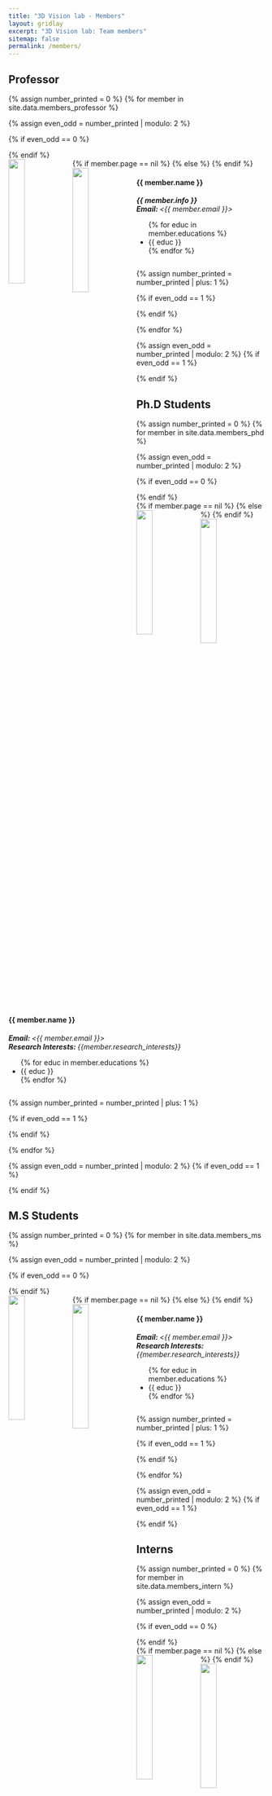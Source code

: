 ```yaml
---
title: "3D Vision lab - Members"
layout: gridlay
excerpt: "3D Vision lab: Team members"
sitemap: false
permalink: /members/
---
```


 <!-- **We are  looking for new PhD students, Postdocs, and Master students to join the team** [(see openings)]({{ site.url }}{{ site.baseurl }}/vacancies) **!** -->

<!-- Jump to [staff](#staff), [master and bachelor students](#master-and-bachelor-students), [alumni](#alumni), [administrative support](#administrative-support), [lab visitors](#lab-visitors). -->

## Professor

{% assign number_printed = 0 %}
{% for member in site.data.members_professor %}

{% assign even_odd = number_printed | modulo: 2 %}

{% if even_odd == 0 %}

<div class="row">
{% endif %}

<div class="col-sm-8 clearfix">
  {% if member.page == nil %}
  <img src="{{ site.url }}{{ site.baseurl }}/images/memberspic/{{ member.photo }}" class="img-responsive" width="25%" style="float: left" />
  {% else %}
  <a href="{{member.page}}"><img src="{{ site.url }}{{ site.baseurl }}/images/memberspic/{{ member.photo }}" class="img-responsive" width="25%" style="float: left" /></a>
  {% endif %}
  <h4>{{ member.name }}</h4>
  <div style="display: flow-root;">
  <i>
    <strong> {{ member.info }}<br></strong>
    <strong>Email: </strong><{{ member.email }}>
  </i>
  <ul style="overflow: hidden">
  {% for educ in member.educations %}
  <li> {{ educ }} </li>
  {% endfor %}
  </ul>
</div>
</div>

{% assign number_printed = number_printed | plus: 1 %}

{% if even_odd == 1 %}

</div>
{% endif %}

{% endfor %}

{% assign even_odd = number_printed | modulo: 2 %}
{% if even_odd == 1 %}

</div>
{% endif %}

## Ph.D Students

{% assign number_printed = 0 %}
{% for member in site.data.members_phd %}

{% assign even_odd = number_printed | modulo: 2 %}

{% if even_odd == 0 %}

<div class="row">
{% endif %}

<div class="col-sm-6 clearfix">
  {% if member.page == nil %}
  <img src="{{ site.url }}{{ site.baseurl }}/images/memberspic/{{ member.photo }}" class="img-responsive" width="25%" style="float: left" />
  {% else %}
  <a href="{{member.page}}"><img src="{{ site.url }}{{ site.baseurl }}/images/memberspic/{{ member.photo }}" class="img-responsive" width="25%" style="float: left" /></a>
  {% endif %}
  <h4>{{ member.name }}</h4>
  <div style="display: flow-root;">
  <i>
    <strong> Email: </strong> <{{ member.email }}> <br>
    <strong> Research Interests: </strong> {{member.research_interests}}<br>
  </i>
  <ul style="overflow: hidden">
  {% for educ in member.educations %}
  <li> {{ educ }} </li>
  {% endfor %}
  </ul>
</div>
</div>

{% assign number_printed = number_printed | plus: 1 %}

{% if even_odd == 1 %}

</div>
{% endif %}

{% endfor %}

{% assign even_odd = number_printed | modulo: 2 %}
{% if even_odd == 1 %}

</div>
{% endif %}

## M.S Students

{% assign number_printed = 0 %}
{% for member in site.data.members_ms %}

{% assign even_odd = number_printed | modulo: 2 %}

{% if even_odd == 0 %}

<div class="row">
{% endif %}

<div class="col-sm-6 clearfix">
  {% if member.page == nil %}
  <img src="{{ site.url }}{{ site.baseurl }}/images/memberspic/{{ member.photo }}" class="img-responsive" width="25%" style="float: left" />
  {% else %}
  <a href="{{member.page}}"><img src="{{ site.url }}{{ site.baseurl }}/images/memberspic/{{ member.photo }}" class="img-responsive" width="25%" style="float: left" /></a>
  {% endif %}
  <h4>{{ member.name }}</h4>
  <div style="display: flow-root;">
  <i>
    <strong> Email: </strong> <{{ member.email }}> <br>
    <strong> Research Interests: </strong> {{member.research_interests}}
  </i>
  <ul style="overflow: hidden">
  {% for educ in member.educations %}
  <li> {{ educ }} </li>
  {% endfor %}
  </ul>
</div>
</div>

{% assign number_printed = number_printed | plus: 1 %}

{% if even_odd == 1 %}

</div>
{% endif %}

{% endfor %}

{% assign even_odd = number_printed | modulo: 2 %}
{% if even_odd == 1 %}

</div>
{% endif %}

## Interns

{% assign number_printed = 0 %}
{% for member in site.data.members_intern %}

{% assign even_odd = number_printed | modulo: 2 %}

{% if even_odd == 0 %}

<div class="row">
{% endif %}

<div class="col-sm-6 clearfix">
  {% if member.page == nil %}
  <img src="{{ site.url }}{{ site.baseurl }}/images/memberspic/{{ member.photo }}" class="img-responsive" width="25%" style="float: left" />
  {% else %}
  <a href="{{member.page}}"><img src="{{ site.url }}{{ site.baseurl }}/images/memberspic/{{ member.photo }}" class="img-responsive" width="25%" style="float: left" /></a>
  {% endif %}
  <h4>{{ member.name }}</h4>
  <div style="display: flow-root;">
  <i>
    <strong> Email: </strong> <{{ member.email }}> <br>
    <strong> Research Interests: </strong> {{member.research_interests}}
  </i>
  <ul style="overflow: hidden">
  {% for educ in member.educations %}
  <li> {{ educ }} </li>
  {% endfor %}
  </ul>
</div>
</div>

{% assign number_printed = number_printed | plus: 1 %}

{% if even_odd == 1 %}

</div>
{% endif %}

{% endfor %}

{% assign even_odd = number_printed | modulo: 2 %}
{% if even_odd == 1 %}

</div>
{% endif %}

## Alumni

{% assign number_printed = 0 %}
{% for member in site.data.members_alumni %}

{% assign even_odd = number_printed | modulo: 2 %}

{% if even_odd == 0 %}

<div class="row">
{% endif %}

<div class="col-sm-6 clearfix">
  {% if member.page == nil %}
  <img src="{{ site.url }}{{ site.baseurl }}/images/memberspic/{{ member.photo }}" class="img-responsive" width="25%" style="float: left" />
  {% else %}
  <a href="{{member.page}}"><img src="{{ site.url }}{{ site.baseurl }}/images/memberspic/{{ member.photo }}" class="img-responsive" width="25%" style="float: left" /></a>
  {% endif %}
  <h4>{{ member.name }}</h4>
  <div style="display: flow-root;">
  <i>
    <strong> Email: </strong> <{{ member.email }}>
  </i>
  <ul style="overflow: hidden">
  {% for educ in member.educations %}
  <li> {{ educ }} </li>
  {% endfor %}
  </ul>
</div>
</div>
{% assign number_printed = number_printed | plus: 1 %}

{% if even_odd == 1 %}

</div>
{% endif %}

{% endfor %}

{% assign even_odd = number_printed | modulo: 2 %}
{% if even_odd == 1 %}

</div>
{% endif %}

<!-- <div class="col-sm-4 clearfix">
<h4>Bachelor Students</h4>
{% for member in site.data.alumni_bsc %}
{{ member.name }}
{% endfor %}
</div>

</div> -->

<!--
## Administrative Support
<a href="mailto:Rijsewijk@Physics.LeidenUniv.nl">Ellie van Rijsewijk</a> is helping us (and other groups) with administration. -->
